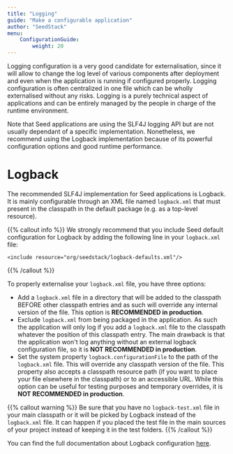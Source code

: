 ```yaml
---
title: "Logging"
guide: "Make a configurable application"
author: "SeedStack"
menu:
    ConfigurationGuide:
        weight: 20
---
```


Logging configuration is a very good candidate for externalisation, since it will allow to change the log level of
various components after deployment and even when the application is running if configured properly. Logging configuration
is often centralized in one file which can be wholly externalised without any risks. Logging is a purely technical
aspect of applications and can be entirely managed by the people in charge of the runtime environment.

Note that Seed applications are using the SLF4J logging API but are not usually dependant of a specific implementation. 
Nonetheless, we recommend using the Logback implementation because of its powerful configuration options and good 
runtime performance.

# Logback

The recommended SLF4J implementation for Seed applications is Logback. It is mainly configurable through an XML file
named `logback.xml` that must present in the classpath in the default package (e.g. as a top-level resource). 

{{% callout info %}}
We strongly recommend that you include Seed default configuration for Logback by adding the following line in your 
`logback.xml` file:

    <include resource="org/seedstack/logback-defaults.xml"/>
{{% /callout %}}

To properly externalise your `logback.xml` file, you have three options:

* Add a `logback.xml` file in a directory that will be added to the classpath BEFORE other classpath entries and as
such will override any internal version of the file. This option is **RECOMMENDED in production**.
* Exclude `logback.xml` from being packaged in the application. As such the application will only log if you add a 
`logback.xml` file to the classpath whatever the position of this classpath entry. The main drawback is that the
application won't log anything without an external logback configuration file, so it is **NOT RECOMMENDED in production**.
* Set the system property `logback.configurationFile` to the path of the `logback.xml` file. This will override any
classpath version of the file. This property also accepts a classpath resource path (if you want to place your file
elsewhere in the classpath) or to an accessible URL. While this option can be useful for testing purposes and temporary
overrides, it is **NOT RECOMMENDED in production**.

{{% callout warning %}}
Be sure that you have no <code>logback-test.xml</code> file in your main classpath or it will be picked by Logback instead
of the <code>logback.xml</code> file. It can happen if you placed the test file in the main sources of your project instead
of keeping it in the test folders.
{{% /callout %}}

You can find the full documentation about Logback configuration [here](http://logback.qos.ch/manual/configuration.html).
